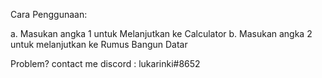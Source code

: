 Cara Penggunaan:

a. Masukan angka 1 untuk Melanjutkan ke Calculator
b. Masukan angka 2 untuk melanjutkan ke Rumus Bangun Datar

Problem?
contact me
discord : lukarinki#8652

